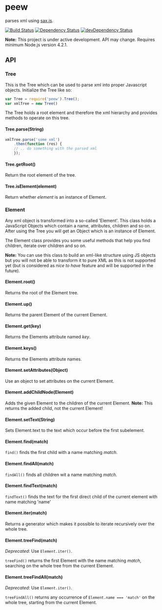 # peew
parses xml using [sax.js](https://github.com/isaacs/sax-js).

[![Build Status](https://travis-ci.org/flootr/peew.svg?branch=master)](https://travis-ci.org/flootr/peew) [![Dependency Status](https://david-dm.org/flootr/peew.svg)](https://david-dm.org/flootr/peew) [![devDependency Status](https://david-dm.org/flootr/peew/dev-status.svg)](https://david-dm.org/flootr/peew#info=devDependencies)

**Note:** This project is under active development. API may change. Requires minimum Node.js version 4.2.1.

## API

### Tree

This is the Tree which can be used to parse xml into proper Javascript objects. Initialize the Tree like so:

```javascript
var Tree = require('peew').Tree();
var xmlTree = new Tree()
```

The Tree holds a root element and therefore the xml hierarchy and provides methods to operate on this tree.

#### Tree.parse(String)

```javascript
xmlTree.parse('some xml')
	.then(function (res) {
	// .. do something with the parsed xml
	});
```

#### Tree.getRoot()

Return the root element of the tree.

#### Tree.isElement(element)

Return whether *element* is an instance of Element.

### Element

Any xml object is transformed into a so-called 'Element'. This class holds a JavaScript Objects which contain a name, attributes, children and so on. After using the Tree you will get an Object which is an instance of Element.

The Element class provides you some useful methods that help you find children, iterate over children and so on.

**Note:** You can use this class to build an xml-like structure using JS objects but you will not be able to transform it to pure XML as this is not supported yet (but is considered as *nice to have* feature and will be supported in the future).

#### Element.root()

Returns the root of the Element tree.

#### Element.up()

Returns the parent Element of the current Element.

#### Element.get(key)

Returns the Elements attribute named *key*.

#### Element.keys()

Returns the Elements attribute names.

#### Element.setAttributes(Object)

Use an object to set attributes on the current Element.

#### Element.addChildNode(Element)

Adds the given Element to the children of the current Element. **Note:** This returns the added child, not the current Element!

#### Element.setText(String)

Sets Element.text to the text which occur before the first subelement.

#### Element.find(match)

`find()` finds the first child with a name matching *match*.

#### Element.findAll(match)

`findAll()` finds all children wit a name matching *match*.

#### Element.findText(match)

`findText()` finds the text for the first direct child of the current element with name matching 'name'

#### Element.iter(match)

Returns a generator which makes it possible to iterate recursively over the whole tree.

#### Element.treeFind(match)

_Deprecated_: Use `Element.iter()`.

`treeFind()` returns the first Element with the name matching *match*, searching on the whole tree from the current Element.

#### Element.treeFindAll(match)

_Deprecated_: Use `Element.iter()`.

`treeFindAll()` returns any occurrence of `Element.name === 'match'` on the whole tree, starting from the current Element.